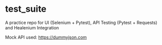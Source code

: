 # test_suite

A practice repo for UI (Selenium + Pytest), API Testing (Pytest + Requests) and Healenium Integration

Mock API used: https://dummyjson.com
